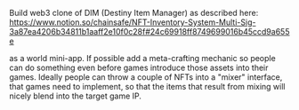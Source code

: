 Build web3 clone of DIM (Destiny Item Manager) as described here:
https://www.notion.so/chainsafe/NFT-Inventory-System-Multi-Sig-3a87ea4206b34811b1aaff2e10f0c28f#24c69918ff8749699016b45ccd9a655e

as a world mini-app. If possible add a meta-crafting mechanic so people can do something even before games introduce those assets into their games. Ideally people can throw a couple of NFTs into a "mixer" interface, that games need to implement, so that the items that result from mixing will nicely blend into the target game IP.